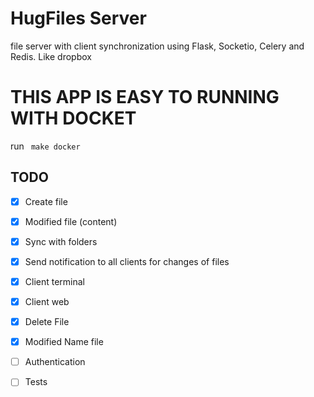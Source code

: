 # HugFiles Server
file server with client synchronization using Flask, Socketio, Celery and Redis. Like dropbox

# THIS APP IS EASY TO RUNNING WITH DOCKET
run ```
    make docker```

## TODO
- [x] Create file
- [x] Modified file (content)
- [x] Sync with folders
- [x] Send notification to all clients for changes of files
- [x] Client terminal 
- [x] Client web
- [x] Delete File 
- [x] Modified Name file
- [ ] Authentication
- [ ] Tests

